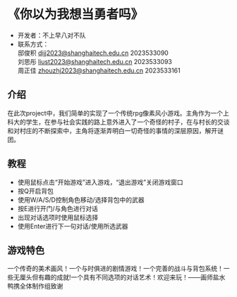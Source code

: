 # 《你以为我想当勇者吗》
 - 开发者：不上早八对不队
 - 联系方式：  
   邸俊积      dijj2023@shanghaitech.edu.cn 2023533090  
   刘思彤    liust2023@shanghaitech.edu.cn 2023533093  
  周正佳 zhouzhj2023@shanghaitech.edu.cn 2023533161  

## 介绍
在此次project中，我们简单的实现了一个传统rpg像素风小游戏。主角作为一个上科大的学生，在参与社会实践的路上意外进入了一个奇怪的村子，在与村长的交谈和对村庄的不断探索中，主角将逐渐弄明白一切奇怪的事情的深层原因，解开谜团。

## 教程
- 使用鼠标点击“开始游戏”进入游戏，“退出游戏”关闭游戏窗口
- 按Q开启背包
- 使用W/A/S/D控制角色移动/选择背包中的武器
- 按E进行开门/与角色进行对话
- 出现对话选项时使用鼠标选择
- 使用Enter进行下一句对话/使用所选武器

## 游戏特色
一个传奇的美术画风！一个与时俱进的剧情游戏！一个完善的战斗与背包系统！一些无厘头但有趣的成就!一个具有不同选项的对话艺术！欢迎来玩！——画师盐水鸭携全体制作组致谢



